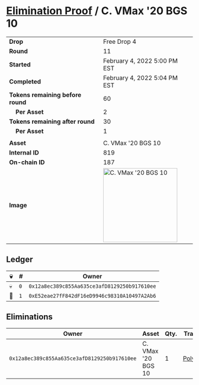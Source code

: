 # [Elimination Proof](./readme.md) / C. VMax &#039;20 BGS 10

|||
|---|---|
| **Drop** | Free Drop 4 |
| **Round** | 11 |
| **Started** | February 4, 2022 5:00 PM EST |
| **Completed** | February 4, 2022 5:04 PM EST |
| **Tokens remaining before round** | 60 |
| **&nbsp;&nbsp;&nbsp;&nbsp;Per Asset** | 2 |
| **Tokens remaining after round** | 30 |
| **&nbsp;&nbsp;&nbsp;&nbsp;Per Asset** | 1 |
| | |
| **Asset** | C. VMax &#039;20 BGS 10 |
| **Internal ID** | 819 |
| **On-chain ID** | 187 |
| **Image** | <img src="https://tcdn.blokpax.com/957181fa-d403-4d7d-ac60-0ac7b907b0b1/42cc000409c889768dd77bb88c547985f6f3ade2a6d318bd6f3cd6cfbd40a5a8.jpg" height="200" alt="C. VMax &#039;20 BGS 10" /> |

## Ledger

| 💀 | # | Owner |
| --- | --- | --- |
| 💀 | `0` | `0x12a8ec389c855Aa635ce3afD8129250b917610ee` |
| 👑 | `1` | `0xE52eae27fF842dF16eD9946c98310A10497A2Ab6` |


## Eliminations

| Owner | Asset | Qty. | Transaction |
| --- | --- | --- | --- |
| `0x12a8ec389c855Aa635ce3afD8129250b917610ee` | C. VMax '20 BGS 10 | 1 | [Polygonscan](https://polygonscan.com/tx/0xbd39689f70fd37d19e4e41b611e1ed5d9e78fc9543e25a75786ebc6da5a1ff9c) |
